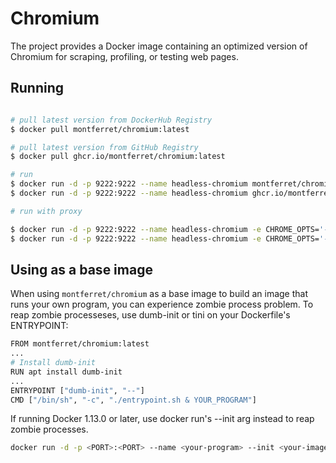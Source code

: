 # Chromium

The project provides a Docker image containing an optimized version of Chromium for scraping, profiling, or testing web pages.


## Running

```bash

# pull latest version from DockerHub Registry
$ docker pull montferret/chromium:latest

# pull latest version from GitHub Registry
$ docker pull ghcr.io/montferret/chromium:latest

# run
$ docker run -d -p 9222:9222 --name headless-chromium montferret/chromium
$ docker run -d -p 9222:9222 --name headless-chromium ghcr.io/montferret/chromium

# run with proxy

$ docker run -d -p 9222:9222 --name headless-chromium -e CHROME_OPTS='--proxy-server=my-proxy.com' montferret/chromium
$ docker run -d -p 9222:9222 --name headless-chromium -e CHROME_OPTS='--proxy-server=my-proxy.com' ghcr.io/montferret/chromium

```

## Using as a base image

When using ``montferret/chromium`` as a base image to build an image that runs your own program, you can experience zombie process problem. To reap zombie processeses, use dumb-init or tini on your Dockerfile's ENTRYPOINT:

```bash
FROM montferret/chromium:latest
...
# Install dumb-init
RUN apt install dumb-init
...
ENTRYPOINT ["dumb-init", "--"]
CMD ["/bin/sh", "-c", "./entrypoint.sh & YOUR_PROGRAM"]
```

If running Docker 1.13.0 or later, use docker run's --init arg instead to reap zombie processes.

```bash
docker run -d -p <PORT>:<PORT> --name <your-program> --init <your-image>
```
